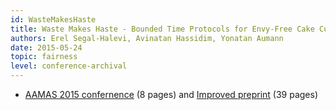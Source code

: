```yaml
---
id: WasteMakesHaste
title: Waste Makes Haste - Bounded Time Protocols for Envy-Free Cake Cutting with Free Disposal
authors: Erel Segal-Halevi, Avinatan Hassidim, Yonatan Aumann
date: 2015-05-24
topic: fairness
level: conference-archival
---
```

* [AAMAS 2015 confernence](http://dl.acm.org/citation.cfm?id=2773268) (8 pages) and [Improved preprint](http://arxiv.org/abs/1511.02599) (39 pages)
